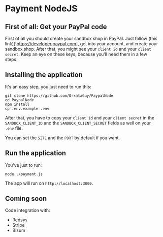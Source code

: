 # Payment NodeJS
## First of all: Get your PayPal code 
First of all you should create your sandbox shop in PayPal. Just follow (this link)[!https://developer.paypal.com], get into your account, and create your sandbox shop. After that, you might see your `client id` and your `client secret`. Keep an eye on these keys, because you'll need them in a few steps.

## Installing the application
It's an easy step, you just need to run this:
```
git clone https://github.com/OrxataGuy/PaypalNode
cd PaypalNode
npm install
cp .env.example .env
```
After that, you have to copy your `client id` and your `client secret` in the `SANDBOX_CLIENT_ID` and the `SANDBOX_CLIENT_SECRET` fields as well on your `.env` file.

You can set the `SITE` and the `PORT` by default if you want.

## Run the application
You've just to run:
```
node ./payment.js
```
The app will run on `http://localhost:3000`.

## Coming soon
Code integration with:
- Redsys
- Stripe
- Bizum